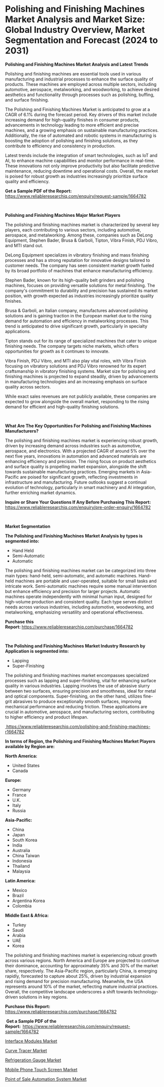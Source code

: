 <p><h1>Polishing and Finishing Machines Market Analysis and Market Size: Global Industry Overview, Market Segmentation and Forecast (2024 to 2031)</h1></p><p><strong>Polishing and Finishing Machines Market Analysis and Latest Trends</strong></p>
<p><p>Polishing and finishing machines are essential tools used in various manufacturing and industrial processes to enhance the surface quality of products. These machines are employed across multiple sectors, including automotive, aerospace, metalworking, and woodworking, to achieve desired aesthetics and functionality through processes such as polishing, buffing, and surface finishing.</p><p>The Polishing and Finishing Machines Market is anticipated to grow at a CAGR of 6.1% during the forecast period. Key drivers of this market include increasing demand for high-quality finishes in consumer products, advancements in technology leading to more efficient and precise machines, and a growing emphasis on sustainable manufacturing practices. Additionally, the rise of automated and robotic systems in manufacturing is boosting the adoption of polishing and finishing solutions, as they contribute to efficiency and consistency in production.</p><p>Latest trends include the integration of smart technologies, such as IoT and AI, to enhance machine capabilities and monitor performance in real-time. These innovations not only improve productivity but also facilitate predictive maintenance, reducing downtime and operational costs. Overall, the market is poised for robust growth as industries increasingly prioritize surface quality and efficiency.</p></p>
<p><strong>Get a Sample PDF of the Report:&nbsp;</strong> <a href="https://www.reliableresearchiq.com/enquiry/request-sample/1664782?utm_campaign=123&utm_medium=2&utm_source=Github&utm_content=ia&utm_term=29092024&utm_id=polishing-and-finishing-machines">https://www.reliableresearchiq.com/enquiry/request-sample/1664782</a></p>
<p>&nbsp;</p>
<p><strong>Polishing and Finishing Machines Major Market Players</strong></p>
<p><p>The polishing and finishing machines market is characterized by several key players, each contributing to various sectors, including automotive, aerospace, and metalworking. Among these, companies such as DeLong Equipment, Stephen Bader, Brusa & Garboli, Tipton, Vibra Finish, PDJ Vibro, and MTI stand out.</p><p>DeLong Equipment specializes in vibratory finishing and mass finishing processes and has a strong reputation for innovative designs tailored to customer needs. The company has seen consistent market growth fueled by its broad portfolio of machines that enhance manufacturing efficiency.</p><p>Stephen Bader, known for its high-quality belt grinders and polishing machines, focuses on providing versatile solutions for metal finishing. The company's commitment to durability and precision has sustained its market position, with growth expected as industries increasingly prioritize quality finishes.</p><p>Brusa & Garboli, an Italian company, manufactures advanced polishing solutions and is gaining traction in the European market due to the rising demand for automation and efficiency in metalworking processes. This trend is anticipated to drive significant growth, particularly in specialty applications.</p><p>Tipton stands out for its range of specialized machines that cater to unique finishing needs. The company targets niche markets, which offers opportunities for growth as it continues to innovate.</p><p>Vibra Finish, PDJ Vibro, and MTI also play vital roles, with Vibra Finish focusing on vibratory solutions and PDJ Vibro renowned for its expert craftsmanship in vibratory finishing systems. Market size for polishing and finishing machines is projected to expand steadily, driven by advancements in manufacturing technologies and an increasing emphasis on surface quality across sectors.</p><p>While exact sales revenues are not publicly available, these companies are expected to grow alongside the overall market, responding to the rising demand for efficient and high-quality finishing solutions.</p></p>
<p>&nbsp;</p>
<p><strong>What Are The Key Opportunities For Polishing and Finishing Machines Manufacturers?</strong></p>
<p><p>The polishing and finishing machines market is experiencing robust growth, driven by increasing demand across industries such as automotive, aerospace, and electronics. With a projected CAGR of around 5% over the next five years, innovations in automation and advanced materials are enhancing efficiency and precision. The rising focus on product aesthetics and surface quality is propelling market expansion, alongside the shift towards sustainable manufacturing practices. Emerging markets in Asia-Pacific are poised for significant growth, reflecting investments in infrastructure and manufacturing. Future outlooks suggest a continual evolution of technology, particularly in smart machinery and AI integration, further enriching market dynamics.</p></p>
<p><strong>Inquire or Share Your Questions If Any Before Purchasing This Report:</strong> <a href="https://www.reliableresearchiq.com/enquiry/pre-order-enquiry/1664782?utm_campaign=123&utm_medium=2&utm_source=Github&utm_content=ia&utm_term=29092024&utm_id=polishing-and-finishing-machines">https://www.reliableresearchiq.com/enquiry/pre-order-enquiry/1664782</a></p>
<p>&nbsp;</p>
<p><strong>Market Segmentation</strong></p>
<p><strong>The Polishing and Finishing Machines Market Analysis by types is segmented into:</strong></p>
<p><ul><li>Hand Held</li><li>Semi-Automatic</li><li>Automatic</li></ul></p>
<p><p>The polishing and finishing machines market can be categorized into three main types: hand-held, semi-automatic, and automatic machines. Hand-held machines are portable and user-operated, suitable for small tasks and intricate work. Semi-automatic machines require some manual intervention but enhance efficiency and precision for larger projects. Automatic machines operate independently with minimal human input, designed for high-volume production and consistent quality. Each type serves distinct needs across various industries, including automotive, woodworking, and metalworking, emphasizing versatility and operational effectiveness.</p></p>
<p><strong>Purchase this Report:&nbsp;</strong><a href="https://www.reliableresearchiq.com/purchase/1664782?utm_campaign=123&utm_medium=2&utm_source=Github&utm_content=ia&utm_term=29092024&utm_id=polishing-and-finishing-machines">https://www.reliableresearchiq.com/purchase/1664782</a></p>
<p>&nbsp;</p>
<p><strong>The Polishing and Finishing Machines Market Industry Research by Application is segmented into:</strong></p>
<p><ul><li>Lapping</li><li>Super-Finishing</li></ul></p>
<p><p>The polishing and finishing machines market encompasses specialized processes such as lapping and super-finishing, vital for enhancing surface quality in various industries. Lapping involves the use of abrasive slurry between two surfaces, ensuring precision and smoothness, ideal for metal and optical components. Super-finishing, on the other hand, utilizes fine-grit abrasives to produce exceptionally smooth surfaces, improving mechanical performance and reducing friction. These applications are crucial in automotive, aerospace, and manufacturing sectors, contributing to higher efficiency and product lifespan.</p></p>
<p><a href="https://www.reliableresearchiq.com/polishing-and-finishing-machines-r1664782?utm_campaign=123&utm_medium=2&utm_source=Github&utm_content=ia&utm_term=29092024&utm_id=polishing-and-finishing-machines">&nbsp;https://www.reliableresearchiq.com/polishing-and-finishing-machines-r1664782</a></p>
<p><strong>In terms of Region, the Polishing and Finishing Machines Market Players available by Region are:</strong></p>
<p>
    <p> <strong> North America: </strong>
        <ul>
            <li>United States</li>
            <li>Canada</li>
        </ul>
        </p> 
    <p> <strong> Europe: </strong>
        <ul>
            <li>Germany</li>
            <li>France</li>
            <li>U.K.</li>
            <li>Italy</li>
            <li>Russia</li>
        </ul>
        </p> 
    <p> <strong> Asia-Pacific: </strong>
        <ul>
            <li>China</li>
            <li>Japan</li>
            <li>South Korea</li>
            <li>India</li>
            <li>Australia</li>
            <li>China Taiwan</li>
            <li>Indonesia</li>
            <li>Thailand</li>
            <li>Malaysia</li>
        </ul>
        </p> 
    <p> <strong> Latin America: </strong>
        <ul>
            <li>Mexico</li>
            <li>Brazil</li>
            <li>Argentina Korea</li>
            <li>Colombia</li>
        </ul>
        </p> 
    <p> <strong> Middle East & Africa: </strong>
        <ul>
            <li>Turkey</li>
            <li>Saudi</li>
            <li>Arabia</li>
            <li>UAE</li>
            <li>Korea</li>
        </ul>
    </p>
    </p>
<p><p>The polishing and finishing machines market is experiencing robust growth across various regions. North America and Europe are projected to continue their dominance, accounting for approximately 35% and 30% of the market share, respectively. The Asia-Pacific region, particularly China, is emerging rapidly, forecasted to capture about 25%, driven by industrial expansion and rising demand for precision manufacturing. Meanwhile, the USA represents around 10% of the market, reflecting mature industrial practices. Overall, the competitive landscape underscores a shift towards technology-driven solutions in key regions.</p></p>
<p><strong>Purchase this Report: </strong><a href="https://www.reliableresearchiq.com/purchase/1664782?utm_campaign=123&utm_medium=2&utm_source=Github&utm_content=ia&utm_term=29092024&utm_id=polishing-and-finishing-machines">https://www.reliableresearchiq.com/purchase/1664782</a></p>
<p>&nbsp;<strong>Get a Sample PDF of the Report:&nbsp;&nbsp;</strong><a href="https://www.reliableresearchiq.com/enquiry/request-sample/1664782?utm_campaign=123&utm_medium=2&utm_source=Github&utm_content=ia&utm_term=29092024&utm_id=polishing-and-finishing-machines">https://www.reliableresearchiq.com/enquiry/request-sample/1664782</a></p>
<p><strong></strong></p>
<p><p><a href="https://www.linkedin.com/pulse/interface-modules-industry-sector-new-technologies-market-impact-ow8pc?utm_campaign=123&utm_medium=2&utm_source=Github&utm_content=ia&utm_term=29092024&utm_id=polishing-and-finishing-machines">Interface Modules Market</a></p><p><a href="https://issuu.com/reportprime-2/docs/curve-tracer-market-size-2030.pptx_9531aa9594ec50?utm_campaign=123&utm_medium=2&utm_source=Github&utm_content=ia&utm_term=29092024&utm_id=polishing-and-finishing-machines">Curve Tracer Market</a></p><p><a href="https://issuu.com/reportprime-2/docs/refrigeration-gauge-market-size-203_0c5b18ed070bf7?utm_campaign=123&utm_medium=2&utm_source=Github&utm_content=ia&utm_term=29092024&utm_id=polishing-and-finishing-machines">Refrigeration Gauge Market</a></p><p><a href="https://www.linkedin.com/pulse/mobile-phone-touch-screen-industry-sector-market-dynamics-future-kacec?utm_campaign=123&utm_medium=2&utm_source=Github&utm_content=ia&utm_term=29092024&utm_id=polishing-and-finishing-machines">Mobile Phone Touch Screen Market</a></p><p><a href="https://github.com/MegiMusaj575/Market-Research-Report-List-1/blob/main/point-of-sale-automation-system-market.md?utm_campaign=123&utm_medium=2&utm_source=Github&utm_content=ia&utm_term=29092024&utm_id=polishing-and-finishing-machines">Point of Sale Automation System Market</a></p></p>